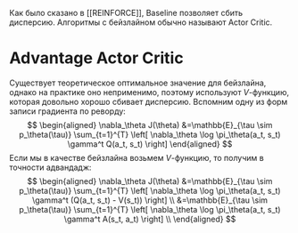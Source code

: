 Как было сказано в [[REINFORCE]], Baseline позволяет сбить дисперсию. Алгоритмы с бейзлайном обычно называют Actor Critic. 
# Advantage Actor Critic
Существует теоретическое оптимальное значение для бейзлайна, однако на практике оно неприменимо, поэтому используют $V$-функцию, которая довольно хорошо сбивает дисперсию. Вспомним одну из форм записи градиента по реворду:
$$
\begin{aligned}
	\nabla_\theta J(\theta) 
	&=\mathbb{E}_{\tau \sim p_\theta(\tau)} \sum_{t=1}^{T} \left[
		 \nabla_\theta \log \pi_\theta(a_t, s_t) \gamma^t Q(a_t, s_t)
	\right]
\end{aligned}
$$
Если мы в качестве бейзлайна возьмем $V$-функцию, то получим в точности адвандадж:
$$
\begin{aligned}
	\nabla_\theta J(\theta) 
	&=\mathbb{E}_{\tau \sim p_\theta(\tau)} \sum_{t=1}^{T} \left[
		 \nabla_\theta \log \pi_\theta(a_t, s_t) \gamma^t (Q(a_t, s_t) - V(s_t))
	\right] \\
	&=\mathbb{E}_{\tau \sim p_\theta(\tau)} \sum_{t=1}^{T} \left[
		 \nabla_\theta \log \pi_\theta(a_t, s_t) \gamma^t A(s_t, a_t)
	\right] \\
\end{aligned}
$$